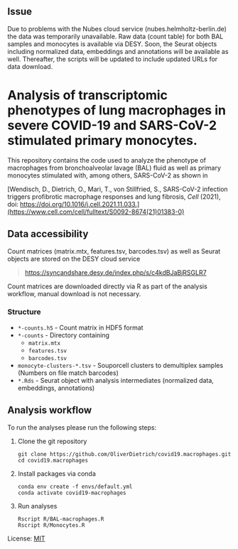 ## Issue
Due to problems with the Nubes cloud service (nubes.helmholtz-berlin.de) the data was temporarily unavailable.
Raw data (count table) for both BAL samples and monocytes is available via DESY.
Soon, the Seurat objects including normalized data, embeddings and annotations will be available as well.
Thereafter, the scripts will be updated to include updated URLs for data download.

# Analysis of transcriptomic phenotypes of lung macrophages in severe COVID-19 and SARS-CoV-2 stimulated primary monocytes.

This repository contains the code used to analyze the phenotype of macrophages from bronchoalveolar lavage (BAL) fluid as well as primary monocytes stimulated with, among others, SARS-CoV-2 as shown in 

[Wendisch, D., Dietrich, O., Mari, T., von Stillfried, S., SARS-CoV-2 infection triggers profibrotic macrophage responses and lung fibrosis, _Cell_ (2021), doi: https://doi.org/10.1016/j.cell.2021.11.033.](https://www.cell.com/cell/fulltext/S0092-8674(21)01383-0)

## Data accessibility
Count matrices (matrix.mtx, features.tsv, barcodes.tsv) as well as Seurat objects are stored on the DESY cloud service

> https://syncandshare.desy.de/index.php/s/c4kdBJaBjRSGLR7

Count matrices are downloaded directly via R as part of the analysis workflow, manual download is not necessary. 

### Structure 

* `*-counts.h5` - Count matrix in HDF5 format
* `*-counts` - Directory containing
   * `matrix.mtx`
   * `features.tsv`
   * `barcodes.tsv`
* `monocyte-clusters-*.tsv` - Souporcell clusters to demultiplex samples (Numbers on file match barcodes)
* `*.Rds` - Seurat object with analysis intermediates (normalized data, embeddings, annotations)

## Analysis workflow
To run the analyses please run the following steps:

1. Clone the git repository
   ```
   git clone https://github.com/OliverDietrich/covid19.macrophages.git
   cd covid19.macrophages
   ```
1. Install packages via conda
   ```
   conda env create -f envs/default.yml
   conda activate covid19-macrophages
   ```
1. Run analyses
   ```
   Rscript R/BAL-macrophages.R
   Rscript R/Monocytes.R
   ```
   
License: [MIT](https://github.com/OliverDietrich/COVID-19_profibrotic-macrophage-responses/blob/main/LICENSE)
